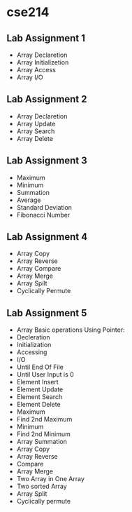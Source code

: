 # cse214
## Lab Assignment 1 

* Array Declaretion
* Array Initializetion
* Array Access
* Array I/O
## Lab Assignment 2

* Array Declaretion
* Array Update
* Array Search
* Array Delete
## Lab Assignment 3

* Maximum
* Minimum
* Summation
* Average
* Standard Deviation
* Fibonacci Number
## Lab Assignment 4

* Array Copy
* Array Reverse
* Array Compare
* Array Merge
* Array Spilt
* Cyclically Permute
## Lab Assignment 5
* Array Basic operations Using Pointer:
* Decleration
* Initialization
* Accessing
* I/O
* Until End Of File
* Until User Input is 0
* Element Insert
* Element Update
* Element Search
* Element Delete
* Maximum
* Find 2nd Maximum
* Minimum
* Find 2nd Minimum
* Array Summation
* Array Copy
* Array Reverse
* Compare
* Array Merge
* Two Array in One Array
* Two sorted Array
* Array Split
* Cyclically permute


